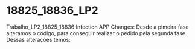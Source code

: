 # 18825_18836_LP2
Trabalho_LP2_18825_18836
Infection APP
Changes: Desde a pimeira fase alteramos o código, para conseguir realizar o pedido pela segunda fase. Dessas alterações temos:
